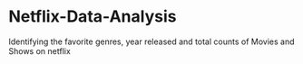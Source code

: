 # Netflix-Data-Analysis
Identifying the favorite genres, year released and total counts of Movies and Shows on netflix
